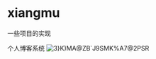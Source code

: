 # xiangmu
一些项目的实现

个人博客系统
![3}K)MA@ZB`J9SMK%A7@2PSR](https://user-images.githubusercontent.com/73893388/128684544-be8010e8-f76b-4eef-bab3-8d607e9c3c82.png)

